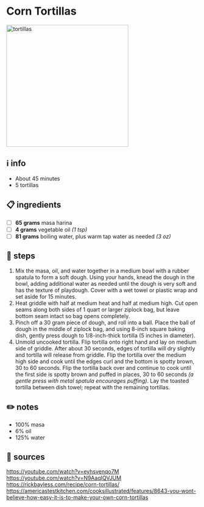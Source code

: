 # Corn Tortillas
<img src="https://food.fnr.sndimg.com/content/dam/images/food/fullset/2019/7/16/5/homemade-corn-tortillas-7130233.jpg" alt="tortillas" width="320"/>

## ℹ️ info
* About 45 minutes  
* 5 tortillas  

## 📋 ingredients
- [ ] **65	grams**	masa harina
- [ ] **4	grams**	vegetable oil *(1 tsp)*
- [ ] **81	grams**	boiling water, plus warm tap water as needed *(3 oz)*

## 🔪 steps
1. Mix the masa, oil, and water together in a medium bowl with a rubber spatula to form a soft dough. Using your hands, knead the dough in the bowl, adding additional water as needed until the dough is very soft and has the texture of playdough. Cover with a wet towel or plastic wrap and set aside for 15 minutes.
2. Heat griddle with half at medium heat and half at medium high. Cut open seams along both sides of 1 quart or larger ziplock bag, but leave bottom seam intact so bag opens completely.
3. Pinch off a 30 gram piece of dough, and roll into a ball. Place the ball of dough in the middle of ziplock bag, and using 8-inch square baking dish, gently press dough to 1/8-inch-thick tortilla (5 inches in diameter).
4. Unmold uncooked tortilla. Flip tortilla onto right hand and lay on medium side of griddle. After about 30 seconds, edges of tortilla will dry slightly and tortilla will release from griddle. Flip the tortilla over the medium high side and cook until the edges curl and the bottom is spotty brown, 30 to 60 seconds. Flip the tortilla back over and continue to cook until the first side is spotty brown and puffed in places, 30 to 60 seconds *(a gentle press with metal spatula encourages puffing)*. Lay the toasted tortilla between dish towel; repeat with the remaining tortillas.

## ✏️ notes
* 100% masa
* 6% oil
* 125% water

## 🔗 sources
https://youtube.com/watch?v=eyhsvenqo7M  
https://youtube.com/watch?v=N9AaqIQVJUM  
https://rickbayless.com/recipe/corn-tortillas/  
https://americastestkitchen.com/cooksillustrated/features/8643-you-wont-believe-how-easy-it-is-to-make-your-own-corn-tortillas  
